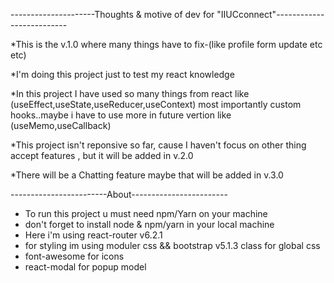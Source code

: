 ---------------------Thoughts & motive of dev for "IIUCconnect"--------------------------


*This is the v.1.0 where many things have to fix-(like profile form update etc etc)

*I'm doing this project just to test my react knowledge

*In this project I have used so many things from react like (useEffect,useState,useReducer,useContext) most importantly custom hooks..maybe i have to use more in future vertion like (useMemo,useCallback)

*This project isn't reponsive so far, cause I haven't focus on other thing accept features , but it will be added in v.2.0

*There will be a Chatting feature maybe that will be added in v.3.0

------------------------About------------------------
* To run this project u must need npm/Yarn on your machine
* don't forget to install node & npm/yarn in your local machine
* Here i'm using react-router v6.2.1
* for styling im using moduler css && bootstrap v5.1.3 class for global css
* font-awesome for icons
* react-modal for popup model
